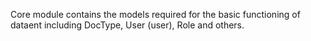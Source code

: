 Core module contains the models required for the basic functioning of dataent including DocType, User (user), Role and others.